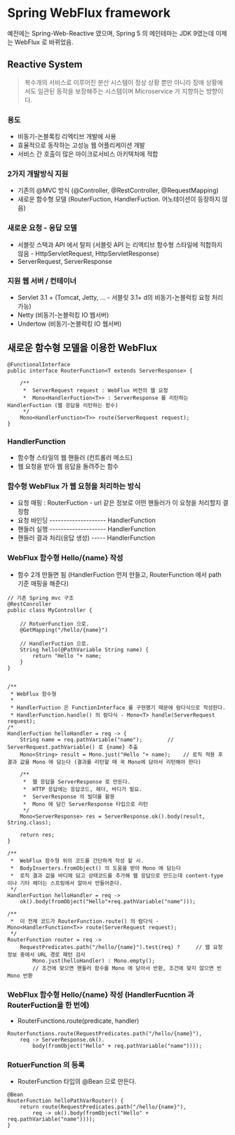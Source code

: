 # Spring WebFlux framework
예전에는 Spring-Web-Reactive 였으며, Spring 5 의 메인테마는 JDK 9였는데 이제는 WebFlux 로 바뀌었음.

## Reactive System
> 복수개의 서비스로 이루어진 분산 시스템이 정상 상황 뿐만 아니라 장애 상황에서도 일관된 동작을 보장해주는 시스템이며 Microservice 가 지향하는 방향이다.


### 용도
- 비동기-논블록킹 리엑티브 개발에 사용
- 효율적으로 동작하는 고성능 웹 어플리케이션 개발
- 서비스 간 호출이 많은 마이크로서비스 아키텍처에 적합


### 2가지 개발방식 지원
- 기존의 @MVC 방식 (@Controller, @RestController, @RequestMapping)
- 새로운 함수형 모델 (RouterFuction, HandlerFuction. 어노테이션이 등장하지 않음) 

### 새로운 요청 - 응답 모델
- 서블릿 스택과 API 에서 탈피 (서블릿 API 는 리엑티브 함수형 스타일에 적합하지 않음 - HttpServletRequest, HttpServletResponse)
- ServerRequest, ServerResponse

### 지원 웹 서버 / 컨테이너
- Servlet 3.1 + (Tomcat, Jetty, ... - 서블릿 3.1+ d의 비동기-논블럭킹 요청 처리 가능) 
- Netty (비동기-논블럭킹 IO 웹서버)
- Undertow (비동기-논블럭킹 IO 웹서버)


## 새로운 함수형 모델을 이용한 WebFlux
```
@FunctionalInterface
public interface RouterFunction<T extends ServerResponse> {

    /**
     *  ServerRequest request : WebFlux 버전의 웹 요청  
     *  Mono<HandlerFuction<T>> : ServerResponse 를 리턴하는 HandlerFuction (웹 응답을 리턴하는 함수)
     */
    Mono<HandlerFunction<T>> route(ServerRequest request);
}
```

### HandlerFunction
- 함수형 스타일의 웹 핸들러 (컨트롤러 메소드)
- 웹 요청을 받아 웹 응답을 돌려주는 함수


### 함수형 WebFlux 가 웹 요청을 처리하는 방식
- 요청 매핑 : RouterFuction - url 같은 정보로 어떤 핸들러가 이 요청을 처리할지 결정함
- 요청 바인딩 -------------------- HandlerFunction
- 핸들러 실행 -------------------- HandlerFunction
- 핸들러 결과 처리(응답 생성) ----- HandlerFunction



### WebFlux 함수형 Hello/{name} 작성
- 함수 2개 만들면 됨 (HandlerFuction 먼저 만들고, RouterFunction 에서 path 기준 매핑을 해준다)

```
// 기존 Spring mvc 구조
@RestConroller
public class MyController {
    
    // RotuerFunction 으로.
    @GetMapping("/hello/{name}")   
    
    // HandlerFuction 으로.
    String hello(@PathVariable String name) {       
        return "Hello "+ name;             
    }
}


/**
 * WebFlux 함수형 
 *
 * HandlerFuction 은 FunctionInterface 를 구현했기 때문에 람다식으로 작성한다. 
 * HandlerFunction.handle() 의 람다식 - Mono<T> handle(ServerRequest request);
/*
HandlerFuction helloHandler = req -> {
    String name = req.pathVariable("name");        // ServerRequest.pathVariable() 로 {name} 추출
    Mono<String> result = Mono.just("Hello "+ name);    // 로직 적용 후 결과 값을 Mono 에 담는다 (결과를 리턴할 때 꼭 Mono에 담아서 리턴해야 한다)

    /**
     *  웹 응답을 ServerResponse 로 만든다.
     *  HTTP 응답에는 응답코드, 헤더, 바디가 필요.
     *  ServerResponse 의 빌더를 활용
     *  Mono 에 담긴 ServerResponse 타입으로 리턴
     */
    Mono<ServerResponse> res = ServerResponse.ok().body(result, String.class);      

    return res;
}

/**
 *  WebFlux 함수형 위의 코드를 간단하게 작성 할 시. 
 *  BodyInserters.fromObject() 의 도움을 받아 Mono 에 담는다
 *  로직 결과 값을 바디에 담고 상태코드를 추가해 웹 응답으로 만드는데 content-type 이나 기타 헤더는 스프링에서 알아서 만들어준다.
 */
HandlerFuction helloHandler = req -> 
    ok().body(fromObject("Hello"+req.pathVariable("name")));
```

```
/**
 *  이 전체 코드가 RouterFunction.route() 의 람다식 - Mono<HandlerFunction<T>> route(ServerRequest request); 
 */
RouterFunction router = req -> 
    RequestPredicates.path("/hello/{name}").test(req) ?     // 웹 요청 정보 중에서 URL 경로 패턴 검사
        Mono.just(helloHandler) : Mono.empty();     
        // 조건에 맞으면 핸들러 함수를 Mono 에 담아서 반환, 조건에 맞지 않으면 빈 Mono 반환
```

### WebFlux 함수형 Hello/{name} 작성 (HandlerFucntion 과 RouterFuction을 한 번에)
- RouterFunctions.route(predicate, handler)

```
Routerfunctions.route(RequestPredicates.path("/hello/{name}"),
    req -> ServerResponse.ok().
        body(fromObject("Hello" + req.pathVariable("name"))));
```


### RotuerFunction 의 등록
- RouterFunction 타입의 @Bean 으로 만든다.

```
@Bean
RouterFunction helloPathVarRouter() {
    return route(RequestPredicates.path("/hello/{name}"), 
        req -> ok().body(fromObject("Hello" + req.pathVariable("name"))));
}
```